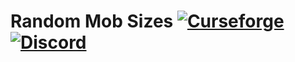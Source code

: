 # Random Mob Sizes [![Curseforge](http://cf.way2muchnoise.eu/full_555230_downloads.svg)](https://www.curseforge.com/minecraft/mc-mods/random-mob-sizes) [![Discord](https://img.shields.io/discord/639540436524072970?color=0a48c4&label=%20&logo=discord&logoColor=FFF)](https://discord.gg/bhUaWhq)
